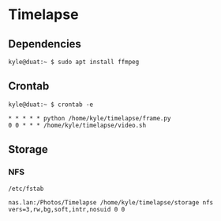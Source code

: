 # Timelapse

## Dependencies

```
kyle@duat:~ $ sudo apt install ffmpeg
```

## Crontab

```
kyle@duat:~ $ crontab -e
```

```
* * * * * python /home/kyle/timelapse/frame.py
0 0 * * * /home/kyle/timelapse/video.sh
```

## Storage

### NFS

`/etc/fstab`

```
nas.lan:/Photos/Timelapse /home/kyle/timelapse/storage nfs vers=3,rw,bg,soft,intr,nosuid 0 0
```
